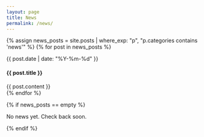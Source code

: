 ```yaml
---
layout: page
title: News
permalink: /news/
---
```


{% assign news_posts = site.posts | where_exp: "p", "p.categories contains 'news'" %}
{% for post in news_posts %}
  <article class="news-entry">
    <p class="post-meta">{{ post.date | date: "%Y-%m-%d" }}</p>
    <h4>{{ post.title }}</h4>
    <div class="post-content">
      {{ post.content }}
    </div>
  </article>
{% endfor %}

{% if news_posts == empty %}
  <p>No news yet. Check back soon.</p>
{% endif %}
